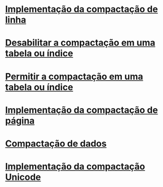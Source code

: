 # [Implementação da compactação de linha](row-compression-implementation.md)
# [Desabilitar a compactação em uma tabela ou índice](disable-compression-on-a-table-or-index.md)
# [Permitir a compactação em uma tabela ou índice](enable-compression-on-a-table-or-index.md)
# [Implementação da compactação de página](page-compression-implementation.md)
# [Compactação de dados](data-compression.md)
# [Implementação da compactação Unicode](unicode-compression-implementation.md)

